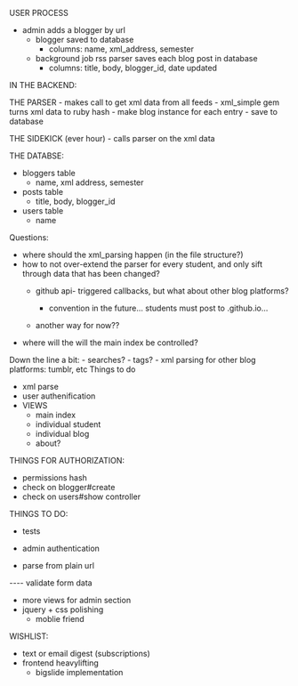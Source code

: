 USER PROCESS

- admin adds a blogger by url
  - blogger saved to database
    - columns: name, xml_address, semester
  - background job rss parser saves each blog post in database
    - columns: title, body, blogger_id, date updated



IN THE BACKEND:

  THE PARSER
    - makes call to get xml data from all feeds
    - xml_simple gem turns xml data to ruby hash
    - make blog instance for each entry
    - save to database


  THE SIDEKICK (ever hour)
    - calls parser on the xml data



THE DATABSE:
  - bloggers table
    - name, xml address, semester
  - posts table
    - title, body, blogger_id
  - users table
    - name

Questions:
  - where should the xml_parsing happen (in the file structure?)
  - how to not over-extend the parser for every student, and only sift through data that has been changed?
    - github api- triggered callbacks, but what about other blog platforms?
      - convention in the future... students must post to <name>.github.io...

    - another way for now??
  - where will the will the main index be controlled?

  Down the line a bit: 
    - searches?
    - tags?
    - xml parsing for other blog platforms: tumblr, etc
Things to do
  - xml parse
  - user authenification
  - VIEWS
    - main index
    - individual student
    - individual blog
    - about?




THINGS FOR AUTHORIZATION:

  - permissions hash
  - check on blogger#create
  - check on users#show controller








THINGS TO DO:


- tests
- admin authentication


- parse from plain url


---- validate form data

- more views for admin section
- jquery + css polishing
  - moblie friend


WISHLIST:

- text or email digest (subscriptions)
- frontend heavylifting
  - bigslide implementation